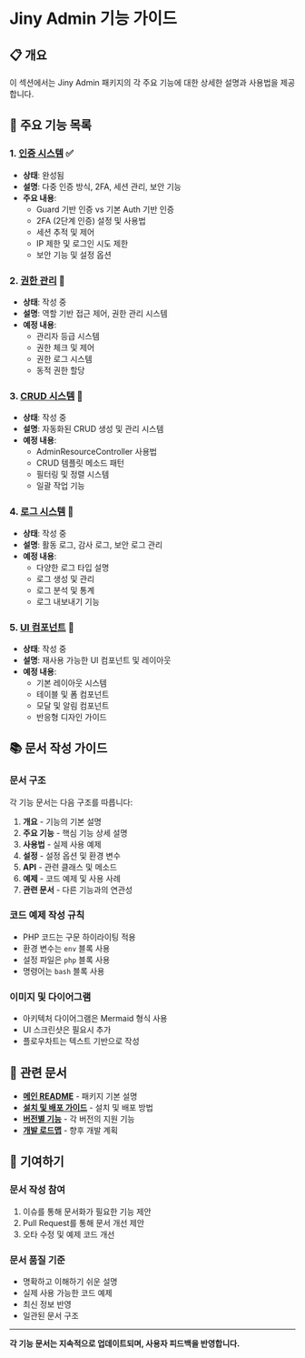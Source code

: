 # Jiny Admin 기능 가이드

## 📋 개요

이 섹션에서는 Jiny Admin 패키지의 각 주요 기능에 대한 상세한 설명과 사용법을 제공합니다.

## 🚀 주요 기능 목록

### 1. [인증 시스템](./authentication.md) ✅
- **상태**: 완성됨
- **설명**: 다중 인증 방식, 2FA, 세션 관리, 보안 기능
- **주요 내용**:
  - Guard 기반 인증 vs 기본 Auth 기반 인증
  - 2FA (2단계 인증) 설정 및 사용법
  - 세션 추적 및 제어
  - IP 제한 및 로그인 시도 제한
  - 보안 기능 및 설정 옵션

### 2. [권한 관리](./authorization.md) 🔄
- **상태**: 작성 중
- **설명**: 역할 기반 접근 제어, 권한 관리 시스템
- **예정 내용**:
  - 관리자 등급 시스템
  - 권한 체크 및 제어
  - 권한 로그 시스템
  - 동적 권한 할당

### 3. [CRUD 시스템](./crud-system.md) 🔄
- **상태**: 작성 중
- **설명**: 자동화된 CRUD 생성 및 관리 시스템
- **예정 내용**:
  - AdminResourceController 사용법
  - CRUD 템플릿 메소드 패턴
  - 필터링 및 정렬 시스템
  - 일괄 작업 기능

### 4. [로그 시스템](./logging.md) 🔄
- **상태**: 작성 중
- **설명**: 활동 로그, 감사 로그, 보안 로그 관리
- **예정 내용**:
  - 다양한 로그 타입 설명
  - 로그 생성 및 관리
  - 로그 분석 및 통계
  - 로그 내보내기 기능

### 5. [UI 컴포넌트](./ui-components.md) 🔄
- **상태**: 작성 중
- **설명**: 재사용 가능한 UI 컴포넌트 및 레이아웃
- **예정 내용**:
  - 기본 레이아웃 시스템
  - 테이블 및 폼 컴포넌트
  - 모달 및 알림 컴포넌트
  - 반응형 디자인 가이드

## 📚 문서 작성 가이드

### 문서 구조
각 기능 문서는 다음 구조를 따릅니다:

1. **개요** - 기능의 기본 설명
2. **주요 기능** - 핵심 기능 상세 설명
3. **사용법** - 실제 사용 예제
4. **설정** - 설정 옵션 및 환경 변수
5. **API** - 관련 클래스 및 메소드
6. **예제** - 코드 예제 및 사용 사례
7. **관련 문서** - 다른 기능과의 연관성

### 코드 예제 작성 규칙
- PHP 코드는 구문 하이라이팅 적용
- 환경 변수는 `env` 블록 사용
- 설정 파일은 `php` 블록 사용
- 명령어는 `bash` 블록 사용

### 이미지 및 다이어그램
- 아키텍처 다이어그램은 Mermaid 형식 사용
- UI 스크린샷은 필요시 추가
- 플로우차트는 텍스트 기반으로 작성

## 🔗 관련 문서

- **[메인 README](../README.md)** - 패키지 기본 설명
- **[설치 및 배포 가이드](../start.md)** - 설치 및 배포 방법
- **[버전별 기능](../versions/)** - 각 버전의 지원 기능
- **[개발 로드맵](../roadmap/)** - 향후 개발 계획

## 📝 기여하기

### 문서 작성 참여
1. 이슈를 통해 문서화가 필요한 기능 제안
2. Pull Request를 통해 문서 개선 제안
3. 오타 수정 및 예제 코드 개선

### 문서 품질 기준
- 명확하고 이해하기 쉬운 설명
- 실제 사용 가능한 코드 예제
- 최신 정보 반영
- 일관된 문서 구조

---

**각 기능 문서는 지속적으로 업데이트되며, 사용자 피드백을 반영합니다.**
